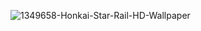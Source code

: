 
![1349658-Honkai-Star-Rail-HD-Wallpaper](https://github.com/ExoCryptic/testing_markdown/assets/94581934/cf123901-2d12-4532-a0a9-b16827e4e42b)
